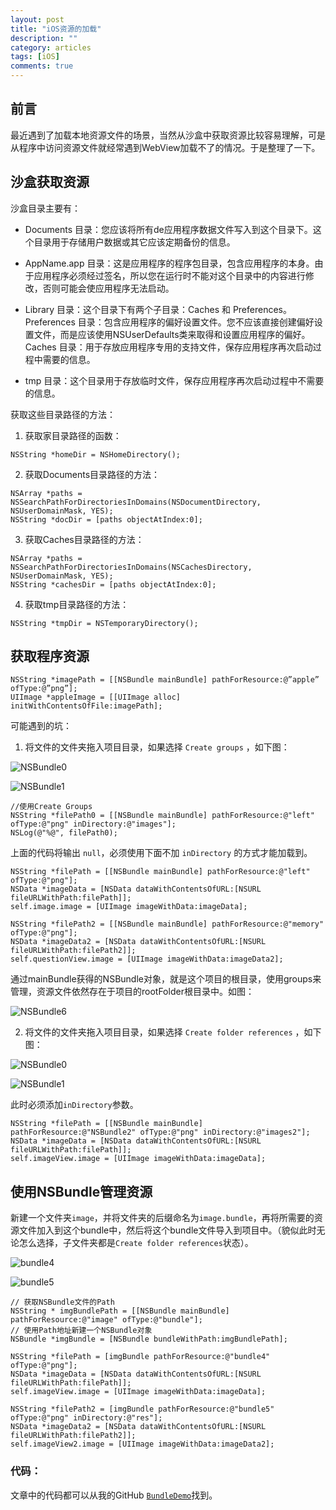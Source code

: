 ```yaml
---
layout: post
title: "iOS资源的加载"
description: ""
category: articles
tags: [iOS]
comments: true
---
```


## 前言

最近遇到了加载本地资源文件的场景，当然从沙盒中获取资源比较容易理解，可是从程序中访问资源文件就经常遇到WebView加载不了的情况。于是整理了一下。

## 沙盒获取资源

沙盒目录主要有：

- Documents 目录：您应该将所有de应用程序数据文件写入到这个目录下。这个目录用于存储用户数据或其它应该定期备份的信息。

- AppName.app 目录：这是应用程序的程序包目录，包含应用程序的本身。由于应用程序必须经过签名，所以您在运行时不能对这个目录中的内容进行修改，否则可能会使应用程序无法启动。

- Library 目录：这个目录下有两个子目录：Caches 和 Preferences。Preferences 目录：包含应用程序的偏好设置文件。您不应该直接创建偏好设置文件，而是应该使用NSUserDefaults类来取得和设置应用程序的偏好。Caches 目录：用于存放应用程序专用的支持文件，保存应用程序再次启动过程中需要的信息。

- tmp 目录：这个目录用于存放临时文件，保存应用程序再次启动过程中不需要的信息。

获取这些目录路径的方法：

1. 获取家目录路径的函数：

```objc
NSString *homeDir = NSHomeDirectory();
```

2. 获取Documents目录路径的方法：

```objc
NSArray *paths = NSSearchPathForDirectoriesInDomains(NSDocumentDirectory, NSUserDomainMask, YES);
NSString *docDir = [paths objectAtIndex:0];
```

3. 获取Caches目录路径的方法：

```objc
NSArray *paths = NSSearchPathForDirectoriesInDomains(NSCachesDirectory, NSUserDomainMask, YES);
NSString *cachesDir = [paths objectAtIndex:0];
```

4. 获取tmp目录路径的方法：

```objc
NSString *tmpDir = NSTemporaryDirectory();
```

## 获取程序资源

```objc
NSString *imagePath = [[NSBundle mainBundle] pathForResource:@”apple” ofType:@”png”];
UIImage *appleImage = [[UIImage alloc] initWithContentsOfFile:imagePath];
```

可能遇到的坑：

1. 将文件的文件夹拖入项目目录，如果选择 `Create groups` ，如下图：

![NSBundle0](https://tonyh2021.github.io/images/old_images/NSBundle0.png)

![NSBundle1](https://tonyh2021.github.io/images/old_images/NSBundle1.png)

```objc
//使用Create Groups
NSString *filePath0 = [[NSBundle mainBundle] pathForResource:@"left" ofType:@"png" inDirectory:@"images"];
NSLog(@"%@", filePath0);
```

上面的代码将输出 `null`，必须使用下面不加 `inDirectory` 的方式才能加载到。

```objc
NSString *filePath = [[NSBundle mainBundle] pathForResource:@"left" ofType:@"png"];
NSData *imageData = [NSData dataWithContentsOfURL:[NSURL fileURLWithPath:filePath]];
self.image.image = [UIImage imageWithData:imageData];
    
NSString *filePath2 = [[NSBundle mainBundle] pathForResource:@"memory" ofType:@"png"];
NSData *imageData2 = [NSData dataWithContentsOfURL:[NSURL fileURLWithPath:filePath2]];
self.questionView.image = [UIImage imageWithData:imageData2];
```

通过mainBundle获得的NSBundle对象，就是这个项目的根目录，使用groups来管理，资源文件依然存在于项目的rootFolder根目录中。如图：

![NSBundle6](https://tonyh2021.github.io/images/old_images/NSBundle6.png)

2. 将文件的文件夹拖入项目目录，如果选择 `Create folder references` ，如下图：

![NSBundle0](https://tonyh2021.github.io/images/old_images/NSBundle2.png)

![NSBundle1](https://tonyh2021.github.io/images/old_images/NSBundle3.png)

此时必须添加`inDirectory`参数。

```objc
NSString *filePath = [[NSBundle mainBundle] pathForResource:@"NSBundle2" ofType:@"png" inDirectory:@"images2"];
NSData *imageData = [NSData dataWithContentsOfURL:[NSURL fileURLWithPath:filePath]];
self.imageView.image = [UIImage imageWithData:imageData];
```

## 使用NSBundle管理资源

新建一个文件夹`image`，并将文件夹的后缀命名为`image.bundle`，再将所需要的资源文件加入到这个bundle中，然后将这个bundle文件导入到项目中。（貌似此时无论怎么选择，子文件夹都是`Create folder references`状态）。

![bundle4](https://tonyh2021.github.io/images/old_images/bundle4.png)

![bundle5](https://tonyh2021.github.io/images/old_images/bundle5.png)

```objc
// 获取NSBundle文件的Path
NSString * imgBundlePath = [[NSBundle mainBundle] pathForResource:@"image" ofType:@"bundle"];
// 使用Path地址新建一个NSBundle对象
NSBundle *imgBundle = [NSBundle bundleWithPath:imgBundlePath];
    
NSString *filePath = [imgBundle pathForResource:@"bundle4" ofType:@"png"];
NSData *imageData = [NSData dataWithContentsOfURL:[NSURL fileURLWithPath:filePath]];
self.imageView.image = [UIImage imageWithData:imageData];
    
NSString *filePath2 = [imgBundle pathForResource:@"bundle5" ofType:@"png" inDirectory:@"res"];
NSData *imageData2 = [NSData dataWithContentsOfURL:[NSURL fileURLWithPath:filePath2]];
self.imageView2.image = [UIImage imageWithData:imageData2];
```


### 代码：
文章中的代码都可以从我的GitHub [`BundleDemo`](https://github.com/tonyh2021/BundleDemo)找到。

